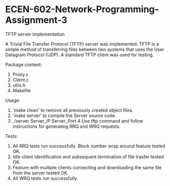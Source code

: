 # ECEN-602-Network-Programming-Assignment-3
TFTP server implementation

A Trivial File Transfer Protocol (TFTP) server was implemented. TFTP is a simple method of transferring files between two systems that uses the User Datagram Protocol (UDP). A standard TFTP client was used for testing. 


Package content:
1. Proxy.c
2. Client.c
3. utils.h
4. Makefile

Usage:
1. 'make clean' to remove all previously created object files.
2. 'make server' to compile the Server source code.
3. ./server Server_IP Server_Port
4.Use tftp command and follow instructions for generating RRQ and WRQ requests.


Tests:
1. All RRQ tests run successfully. Block number wrap around feature tested OK.
2. Idle client identification and subsequent termination of file trasfer tested OK.
3. Feature with multiple clients connecting and downloading the same file from the server tested OK.
4. All WRQ tests run successfully.
